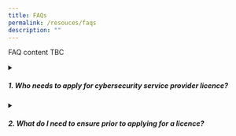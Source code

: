 ```yaml
---
title: FAQs
permalink: /resouces/faqs
description: ""
---
```

FAQ content TBC
<details>
<summary><h5>1. Who needs to apply for cybersecurity service provider licence?</h5></summary>
	
All providers of managed security operations centre (“SOC”) monitoring services and penetration testing services to the Singapore market will need to apply for a cybersecurity service provider’s (“CSP”) licence, regardless of whether they are companies or individuals or third-party CSPs that provide these services in support of other CSPs. However, a company that provides licensable services solely for its related company(s) e.g., in-house service provider, does not require a licence. Related company has the same meaning given to it by section 6 of the Companies Act (Cap.50). Resellers or overseas CSPs including the affiliates of a licensee who provide licensable cybersecurity services to the Singapore market will need to be licensed.
</details>
<details>
<summary><h5>2. What do I need to ensure prior to applying for a licence?</h5></summary>
	
Business entities are required to ensure that any officer of the business entity is fit and proper when applying for a licence. Officer of a business entity refers to any director, chief executive officer, partner of a business entity or any other person who is responsible for the management of the business entity. Individuals who are applying for the licence should also be a fit and proper person to hold the licence. Failing which, the licence application may be rejected.
</details>
